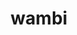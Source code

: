 ---
layout: dictionary_entry
title: wambi
parent: Common Words
last_modified_date: 2021-11-06

word: wambi
see_also:
  - chambiwambi
transcriptions:
  - ˈwambi
translations:
  - "chicken"
etymology:
  From Billzonian [chambiwambi](chambiwambi).
examples:
  - bzo: "Thu [apri](apri) kalorise **wambi**?"
    eng: "Do you like to eat **chicken**?"
---